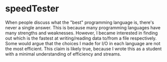 # speedTester
When people discuss what the "best" programming language is, there's never a single answer. This is because many programming languages have many strengths and weaknesses.
However, I became interested in finding out which is the fastest at writing/reading data to/from a file respectively. Some would argue that the choices I made for I/O in each language are not the most efficient. This claim is likely true, because I wrote this as a student with a minimal understanding of efficiency and streams.
